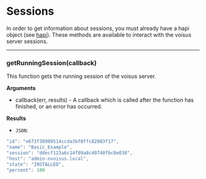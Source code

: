 # Sessions

In order to get information about sessions, you must already have a hapi object (see [hapi][docs_hapi]). These methods are available to interact with the voisus server sessions.

---------------------------------------

### getRunningSession(callback)

This function gets the running session of the voisus server.

__Arguments__

* callback(err, results) - A callback which is called after the function has finished, or an error has occurred.

__Results__

* `JSON`:

```javascript
"id": "e673f38989514ccda3bf0ffc82083f17",
"name": "Basic_Example",
"session": "ddecf123a6c14f89a8c40740fbc0e038",
"host": "admin-nvoisus.local",
"state": "INSTALLED",
"percent": 100
```

[docs_hapi]: https://github.com/astilabs/node-voisus/blob/master/docs/hapi.md
